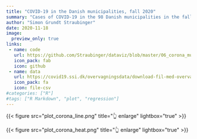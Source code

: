 ```yaml
---
title: "COVID-19 in the Danish municipalities, fall 2020"
summary: "Cases of COVID-19 in the 98 Danish municipalities in the fall of 2020."
author: "Simon Grundt Straubinger"
date: 2020-11-18
image:
  preview_only: true
links:
 - name: code
   url: https://github.com/Straubinger/dataviz/blob/master/06_corona_municipalities/corona_municipalities.R
   icon_pack: fab
   icon: github
 - name: data
   url: https://covid19.ssi.dk/overvagningsdata/download-fil-med-overvaagningdata
   icon_pack: fa
   icon: file-csv
#categories: ["R"]
#tags: ["R Markdown", "plot", "regression"]
---
```


{{< figure src="plot_corona_line.png" title="👆 enlarge" lightbox="true" >}}

{{< figure src="plot_corona_heat.png" title="👆 enlarge" lightbox="true" >}}